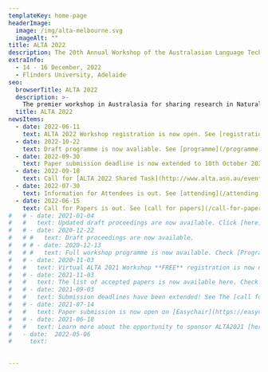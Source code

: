 ```yaml
---
templateKey: home-page
headerImage:
  image: /img/alta-melbourne.svg
  imageAlt: ""
title: ALTA 2022
description: The 20th Annual Workshop of the Australasian Language Technology Association
extraInfo: 
  - 14 - 16 December, 2022
  - Flinders University, Adelaide 
seo:
  browserTitle: ALTA 2022
  description: >-
    The premier workshop in Australasia for sharing research in Natural Language Processing and Computational Linguistics. Submissions from students, academics and industry researchers are welcome.
  title: ALTA 2022
newsItems:
  - date: 2022-06-11
    text: ALTA 2022 Workshop registration is now open. See [registration](/registration) for details
  - date: 2022-10-22
    text: Draft programme is now avaliable. See [programme](/programme) for details
  - date: 2022-09-30
    text: Paper submission deadline is now extended to 10th October 2022. See [call for papers](/call-for-papers) for details
  - date: 2022-09-18
    text: Call for [ALTA 2022 Shared Task](http://www.alta.asn.au/events/sharedtask2022/)
  - date: 2022-07-30
    text: Information for Attendees is out. See [attending](/attending) for details
  - date: 2022-06-15
    text: Call for Papers is out. See [call for papers](/call-for-papers) for details
#   # - date: 2021-01-04
#   #   text: Updated draft proceedings are now available. Click [here](/files/ALTA2020-proceedings-draft.pdf).
#   # - date: 2020-12-22
#   # #   text: Draft proceedings are now available. 
#   # # - date: 2020-12-13
#   # #   text: Full workshop programme is now available. Check [Programme](/programme).
#   # - date: 2020-11-03
#   #   text: Virtual ALTA 2021 Workshop **FREE** registration is now open. Check [Registration](/registration).
#   # - date: 2021-11-03
#   #   text: The list of accepted papers is now available here. Check [Papers](/papers).
#   # - date: 2021-09-03
#   #   text: Submission deadlines have been extended! See The [call for papers] (/call-for-papers) for details
#   # - date: 2021-07-14
#   #   text: Paper submission is now open on [Easychair](https://easychair.org/conferences/?conf=alta2021).
#   # - date: 2021-06-18
#   #   text: Learn more about the opportunity to sponsor ALTA2021 [here](/files/ALTA-Sponsorship-Document-2021.pdf)
#   - date:  2022-05-06
#     text:  

 
---
```

